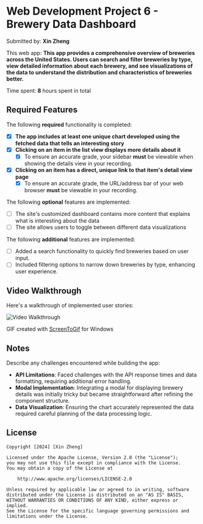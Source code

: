 # Web Development Project 6 - **Brewery Data Dashboard**

Submitted by: **Xin Zheng**

This web app: **This app provides a comprehensive overview of breweries across the United States. Users can search and filter breweries by type, view detailed information about each brewery, and see visualizations of the data to understand the distribution and characteristics of breweries better.**

Time spent: **8** hours spent in total

## Required Features

The following **required** functionality is completed:

- [X] **The app includes at least one unique chart developed using the fetched data that tells an interesting story**
- [X] **Clicking on an item in the list view displays more details about it**
  - [X] To ensure an accurate grade, your sidebar **must** be viewable when showing the details view in your recording.
- [X] **Clicking on an item has a direct, unique link to that item's detail view page**
  - [X] To ensure an accurate grade, the URL/address bar of your web browser **must** be viewable in your recording.  

The following **optional** features are implemented:

- [ ] The site's customized dashboard contains more content that explains what is interesting about the data
- [ ] The site allows users to toggle between different data visualizations

The following **additional** features are implemented:

* [ ] Added a search functionality to quickly find breweries based on user input.
* [ ] Included filtering options to narrow down breweries by type, enhancing user experience.

## Video Walkthrough

Here's a walkthrough of implemented user stories:

<img src='Dashboard1.gif' title='Video Walkthrough' width='' alt='Video Walkthrough' />

<!-- Replace this with whatever GIF tool you used! -->
GIF created with [ScreenToGif](https://www.screentogif.com/) for Windows

## Notes

Describe any challenges encountered while building the app:
- **API Limitations**: Faced challenges with the API response times and data formatting, requiring additional error handling.
- **Modal Implementation**: Integrating a modal for displaying brewery details was initially tricky but became straightforward after refining the component structure.
- **Data Visualization**: Ensuring the chart accurately represented the data required careful planning of the data processing logic.

## License

    Copyright [2024] [Xin Zheng]

    Licensed under the Apache License, Version 2.0 (the "License");
    you may not use this file except in compliance with the License.
    You may obtain a copy of the License at

        http://www.apache.org/licenses/LICENSE-2.0

    Unless required by applicable law or agreed to in writing, software
    distributed under the License is distributed on an "AS IS" BASIS,
    WITHOUT WARRANTIES OR CONDITIONS OF ANY KIND, either express or implied.
    See the License for the specific language governing permissions and
    limitations under the License.
